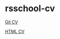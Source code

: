 # rsschool-cv

[Git CV](https://GITHUB-USERNAME.github.io/rsschool-cv/cv)

[HTML CV](https://GITHUB-USERNAME.github.io/rsschool-cv/)
